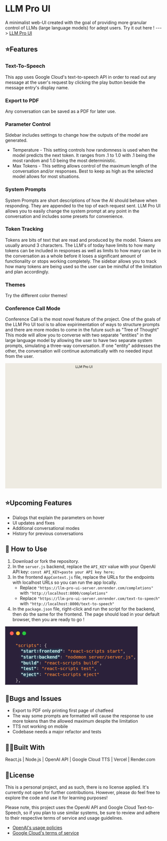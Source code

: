 # LLM Pro UI

A minimalist web-UI created with the goal of providing more granular control of LLMs (large language models) for adept users. Try it out here ! ---> [LLM Pro UI](https://llm-pro-ui.vercel.app/)

## ⭐️Features

### Text-To-Speech
This app uses Google Cloud's text-to-speech API in order to read out any message at the user's request by clicking the play button beside the message entry's display name.

### Export to PDF
Any conversation can be saved as a PDF for later use.

### Parameter Control
Sidebar includes settings to change how the outputs of the model are generated.
* Temperature - This setting controls how randomness is used when the model predicts the next token. It ranges from .1 to 1.0 with .1 being the most random and 1.0 being the most deterministic.
* Max Tokens - This setting allows control of the maximum length of the conversation and/or responses. Best to keep as high as the selected model allows for most situations.

### System Prompts
System Prompts are short descriptions of how the AI should behave when responding. They are appended to the top of each request sent. LLM Pro UI allows you to easily change the system prompt at any point in the conversation and includes some presets for convenience.

### Token Tracking
Tokens are bits of text that are read and produced by the model. Tokens are usually around 3 characters. The LLM's of today have limits to how many tokens can be included in responses as well as limits to how many can be in the conversation as a whole before it loses a significant amount of functionality or stops working completely. The sidebar allows you to track how many tokens are being used so the user can be mindful of the limitation and plan accordingly.

### Themes
Try the different color themes!

### Conference Call Mode
Conference Call is the most novel feature of the project. One of the goals of the LLM Pro UI tool is to allow expirimentation of ways to structure prompts and there are more modes to come in the future such as "Tree of Thought"\
This mode will allow you to converse with two separate "entities" in the large language model by allowing the user to have two separate system prompts, simulating a three-way conversation. If one "entity" addresses the other, the conversation will continue automatically with no needed input from the user.

![Demo](./READMEfiles/ConferenceCall.gif)


## ⭐️Upcoming Features
* Dialogs that explain the parameters on hover
* UI updates and fixes
* Additional conversational modes
* History for previous conversations

## 📖 How to Use
1. Download or fork the repository.
2. In the `server.js` backend, replace the `API_KEY` value with your OpenAI API key: `const API_KEY=paste your API key here;`
3. In the frontend `AppContext.js` file, replace the URLs for the endpoints with localhost URLs so you can run the app locally.
    * Replace `"https://llm-pro-ui-server.onrender.com/completions"` with `"http://localhost:8000/completions"`
    * Replace `"https://llm-pro-ui-server.onrender.com/text-to-speech"` with `"http://localhost:8000/text-to-speech"`
4. In the `package.json` file, right-click and run the script for the backend, then do the same for the frontend. The page should load in your default browser, then you are ready to go !

![Scripts](./READMEfiles/scriptImage.png)

## 🐞Bugs and Issues
* Export to PDF only printing first page of chatfeed
* The way some prompts are formatted will cause the response to use more tokens than the allowed maximum despite the limitation
* TTS not working on mobile
* Codebase needs a major refactor and tests

## 👨‍💻Built With

React.js | Node.js | OpenAI API | Google Cloud TTS | Vercel | Render.com

## 🪪License
This is a personal project, and as such, there is no license applied. It's currently not open for further contributions. However, please do feel free to explore the code and use it for learning purposes!

Please note, this project uses the OpenAI API and Google Cloud Text-to-Speech, so if you plan to use similar systems, be sure to review and adhere to their respective terms of service and usage guidelines. 

* [OpenAI's usage policies](https://platform.openai.com/docs/usage-policies/)
* [Google Cloud's terms of service](https://cloud.google.com/terms)
